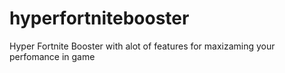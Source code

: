 # hyperfortnitebooster
Hyper Fortnite Booster with alot of features for maxizaming your perfomance in game

